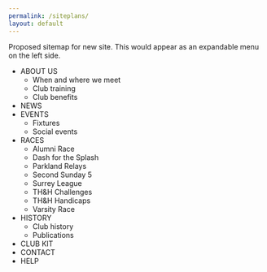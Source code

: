 ```yaml
---
permalink: /siteplans/
layout: default
---
```


Proposed sitemap for new site.  This would appear as an expandable menu on the left side.

 * ABOUT US
   - When and where we meet
   - Club training
   - Club benefits
 * NEWS
 * EVENTS
   - Fixtures
   - Social events
 * RACES
   - Alumni Race
   - Dash for the Splash
   - Parkland Relays
   - Second Sunday 5
   - Surrey League
   - TH&H Challenges
   - TH&H Handicaps
   - Varsity Race
 * HISTORY
   - Club history
   - Publications
 * CLUB KIT
 * CONTACT
 * HELP
